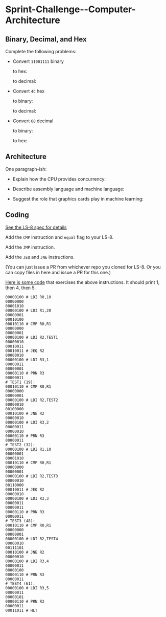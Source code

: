 # Sprint-Challenge--Computer-Architecture

## Binary, Decimal, and Hex

Complete the following problems:

* Convert `11001111` binary

    to hex:

    to decimal:


* Convert `4C` hex

    to binary:

    to decimal:


* Convert `68` decimal

    to binary:

    to hex:


## Architecture

One paragraph-ish:

* Explain how the CPU provides concurrency:

* Describe assembly language and machine language:

* Suggest the role that graphics cards play in machine learning:


## Coding

[See the LS-8 spec for details](https://github.com/LambdaSchool/Computer-Architecture-One/blob/master/LS8-SPEC.md)

Add the `CMP` instruction and `equal` flag to your LS-8.

Add the `JMP` instruction.

Add the `JEQ` and `JNE` instructions.

(You can just issue a PR from whichever repo you cloned for LS-8. Or you
can copy files in here and issue a PR for this one.)


[Here is some code](sctest.ls8) that exercises the above instructions. It should
print 1, then 4, then 5.

```
00000100 # LDI R0,10
00000000
00001010
00000100 # LDI R1,20
00000001
00010100
00010110 # CMP R0,R1
00000000
00000001
00000100 # LDI R2,TEST1
00000010
00010011
00010011 # JEQ R2
00000010
00000100 # LDI R3,1
00000011
00000001
00000110 # PRN R3
00000011
# TEST1 (19):
00010110 # CMP R0,R1
00000000
00000001
00000100 # LDI R2,TEST2
00000010
00100000
00010100 # JNE R2
00000010
00000100 # LDI R3,2
00000011
00000010
00000110 # PRN R3
00000011
# TEST2 (32):
00000100 # LDI R1,10
00000001
00001010
00010110 # CMP R0,R1
00000000
00000001
00000100 # LDI R2,TEST3
00000010
00110000
00010011 # JEQ R2
00000010
00000100 # LDI R3,3
00000011
00000011
00000110 # PRN R3
00000011
# TEST3 (48):
00010110 # CMP R0,R1
00000000
00000001
00000100 # LDI R2,TEST4
00000010
00111101
00010100 # JNE R2
00000010
00000100 # LDI R3,4
00000011
00000100
00000110 # PRN R3
00000011
# TEST4 (61):
00000100 # LDI R3,5
00000011
00000101
00000110 # PRN R3
00000011
00011011 # HLT
```


